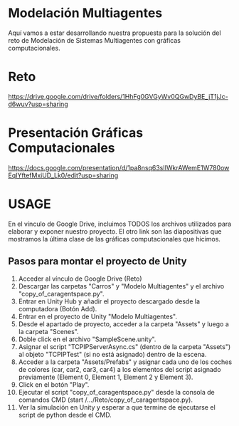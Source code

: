 # Modelación Multiagentes
Aquí vamos a estar desarrollando nuestra propuesta para la solución del reto de Modelación de Sistemas Multiagentes con gráficas computacionales.

# Reto
https://drive.google.com/drive/folders/1HhFg0GVGyWv0QGwDyBE_jT1jJc-d6wuv?usp=sharing

# Presentación Gráficas Computacionales
https://docs.google.com/presentation/d/1pa8nsq63sIIWkrAWemE1W780owEqIYftefMxiUD_Lk0/edit?usp=sharing

# USAGE
En el vínculo de Google Drive, incluimos TODOS los archivos utilizados para elaborar y exponer nuestro proyecto. El otro link son las diapositivas que mostramos la última clase de las gráficas computacionales que hicimos.
 ## Pasos para montar el proyecto de Unity
 1. Acceder al vínculo de Google Drive (Reto)
 2. Descargar las carpetas "Carros" y "Modelo Multiagentes" y el archivo "copy_of_caragentspace.py".
 3. Entrar en Unity Hub y añadir el proyecto descargado desde la computadora (Botón Add).
 4. Entrar en el proyecto de Unity "Modelo Multiagentes".
 5. Desde el apartado de proyecto, acceder a la carpeta "Assets" y luego a la carpeta "Scenes".
 6. Doble click en el archivo "SampleScene.unity".
 7. Asignar el script "TCPIPServerAsync.cs" (dentro de la carpeta "Assets") al objeto "TCPIPTest" (si no está asignado) dentro de la escena.
 8. Acceder a la carpeta "Assets/Prefabs" y asignar cada uno de los coches de colores (car, car2, car3, car4) a los elementos del script asignado previamente (Element 0, Element 1, Element 2 y Element 3).
 9. Click en el botón "Play".
 10. Ejecutar el script "copy_of_caragentspace.py" desde la consola de comandos CMD (start /.../Reto/copy_of_caragentspace.py).
 11. Ver la simulación en Unity y esperar a que termine de ejecutarse el script de python desde el CMD.
